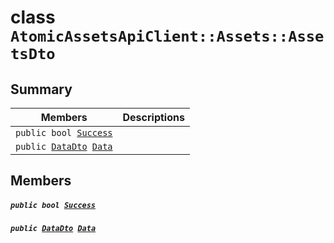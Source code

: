 # class `AtomicAssetsApiClient::Assets::AssetsDto` 

## Summary

 Members                                | Descriptions                                
----------------------------------------|---------------------------------------------
`public bool `[`Success`](#class_atomic_assets_api_client_1_1_assets_1_1_assets_dto_1a506fb037fbb6bfe8f254c021a2c3cfac) | 
`public `[`DataDto`](.github/workflows/documentation/md/AtomicAssetsApiClient--Assets--AssetsDto--DataDto.md#class_atomic_assets_api_client_1_1_assets_1_1_assets_dto_1_1_data_dto)` `[`Data`](#class_atomic_assets_api_client_1_1_assets_1_1_assets_dto_1a6ed89521b3da4f30d2ab82c36d0afd13) | 

## Members

##### `public bool `[`Success`](#class_atomic_assets_api_client_1_1_assets_1_1_assets_dto_1a506fb037fbb6bfe8f254c021a2c3cfac) 

##### `public `[`DataDto`](.github/workflows/documentation/md/AtomicAssetsApiClient--Assets--AssetsDto--DataDto.md#class_atomic_assets_api_client_1_1_assets_1_1_assets_dto_1_1_data_dto)` `[`Data`](#class_atomic_assets_api_client_1_1_assets_1_1_assets_dto_1a6ed89521b3da4f30d2ab82c36d0afd13) 

